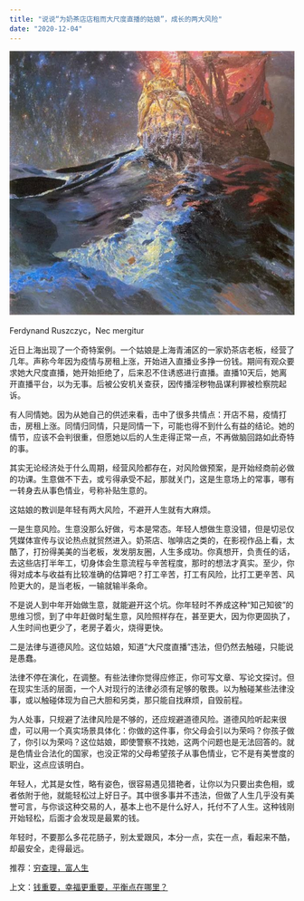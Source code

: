 ```yaml
---
title: "说说“为奶茶店店租而大尺度直播的姑娘”，成长的两大风险"
date: "2020-12-04"
---
```


![连岳文章](images/连岳文章picture-4.jpg)

Ferdynand Ruszczyc，Nec mergitur

  

近日上海出现了一个奇特案例。一个姑娘是上海青浦区的一家奶茶店老板，经营了几年。声称今年因为疫情与房租上涨，开始进入直播业多挣一份钱。期间有观众要求她大尺度直播，她开始拒绝了，后来忍不住诱惑进行直播。直播10天后，她离开直播平台，以为无事。后被公安机关查获，因传播淫秽物品谋利罪被检察院起诉。  

  

有人同情她。因为从她自己的供述来看，击中了很多共情点：开店不易，疫情打击，房租上涨。同情归同情，只是同情一下，可能也得不到什么有益的结论。她的情节，应该不会判很重，但愿她以后的人生走得正常一点，不再做脑回路如此奇特的事。

  

其实无论经济处于什么周期，经营风险都存在，对风险做预案，是开始经商前必做的功课。生意做不下去，或亏得承受不起，那就关门，这是生意场上的常事，哪有一转身去从事色情业，号称补贴生意的。

  

这姑娘的教训是年轻有两大风险，不避开人生就有大麻烦。

  

一是生意风险。生意没那么好做，亏本是常态。年轻人想做生意没错，但是切忌仅凭媒体宣传与议论热点就贸然进入。奶茶店、咖啡店之类的，在影视作品上看，太酷了，打扮得美美的当老板，发发朋友圈，人生多成功。你真想开，负责任的话，去这些店打半年工，切身体会生意流程与辛苦程度，那时的想法才真实。至少，你得对成本与收益有比较准确的估算吧？打工辛苦，打工有风险，比打工更辛苦、风险更大的，是当老板，一输就输半条命。

  

不是说人到中年开始做生意，就能避开这个坑。你年轻时不养成这种“知己知彼”的思维习惯，到了中年赶做时髦生意，风险照样存在，甚至更大，因为你更固执了，人生时间也更少了，老房子着火，烧得更快。

  

二是法律与道德风险。这位姑娘，知道“大尺度直播”违法，但仍然去触碰，只能说是愚蠢。

  

法律不停在演化，在调整。有些法律你觉得应修正，你可写文章、写论文探讨。但在现实生活的层面，一个人对现行的法律必须有足够的敬畏。以为触碰某些法律没事，或以触碰体现为自己大胆和另类，那只能自找麻烦，自毁前程。

  

为人处事，只规避了法律风险是不够的，还应规避道德风险。道德风险听起来很虚，可以用一个真实场景具体化：你做的这件事，你父母会引以为荣吗？你孩子做了，你引以为荣吗？这位姑娘，即使警察不找她，这两个问题也是无法回答的。就是色情业合法化的国家，也没正常的父母希望孩子从事色情业，它不是有美誉度的职业，这点应该明白。  

  

年轻人，尤其是女性，略有姿色，很容易遇见猎艳者，让你以为只要出卖色相，或者依附于他，就能轻松过上好日子。其中很多事并不违法，但做了人生几乎没有美誉可言，与你谈这种交易的人，基本上也不是什么好人，托付不了人生。这种钱刚开始轻松，后面才会发现是最累的钱。  

  

年轻时，不要那么多花花肠子，别太爱跟风，本分一点，实在一点，看起来不酷，却最安全，走得最远。

  

推荐：[穷查理，富人生](http://mp.weixin.qq.com/s?__biz=MjM5NDU0Mjk2MQ==&mid=2651643298&idx=2&sn=21cb1652a6999d789f0a8ee63ea2a0c3&chksm=bd7e59bc8a09d0aa91d168a813d0fb5701f65340732f00a9d89df9bce724100ee44af2c6ff1a&scene=21#wechat_redirect)  

上文：[钱重要，幸福更重要，平衡点在哪里？](http://mp.weixin.qq.com/s?__biz=MjM5NDU0Mjk2MQ==&mid=2651663801&idx=1&sn=7f898fb4b822c9dfe7c1b4f076b5131d&chksm=bd7fa9a78a0820b1715338b660238c9d16ec40dd6ab88c9af1a57f58de67bc6fcd02798dd82a&scene=21#wechat_redirect)
